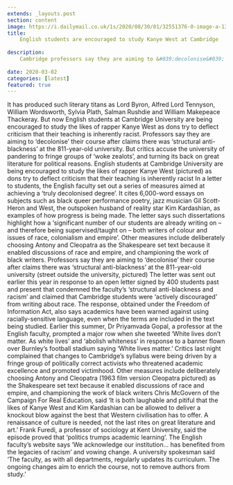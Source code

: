 ```yaml
---
extends: _layouts.post
section: content
image: https://i.dailymail.co.uk/1s/2020/08/30/01/32551376-0-image-a-13_1598746675192.jpg 
title: 
	English students are encouraged to study Kanye West at Cambridge
       
description: 
	Cambridge professors say they are aiming to &#039;decolonise&#039; their course after claims there was &#039;structural anti-blackness&#039; at the 811-year-old university.
       
date: 2020-03-02 
categories: [latest] 
featured: true 
--- 
```

It has&nbsp;produced such literary titans as Lord Byron, Alfred Lord Tennyson, William Wordsworth, Sylvia Plath, Salman Rushdie and William Makepeace Thackeray.
But now English students at Cambridge University are being encouraged to study the likes of rapper Kanye West as dons try to deflect criticism that their teaching is inherently racist.
Professors say they are aiming to &lsquo;decolonise&rsquo; their course after claims there was &lsquo;structural anti-blackness&rsquo; at the 811-year-old university.
But critics accuse the university of pandering to fringe groups of &lsquo;woke zealots&rsquo;, and turning its back on great literature for political reasons.
English students at Cambridge University are being encouraged to study the likes of rapper Kanye West (pictured) as dons try to deflect criticism that their teaching is inherently racist
In a letter to students, the English faculty set out a series of measures aimed at achieving a &lsquo;truly decolonised degree&rsquo;.
It cites 6,000-word essays on subjects such as black queer performance poetry, jazz musician Gil Scott-Heron and West, the outspoken husband of reality star Kim Kardashian, as examples of how progress is being made.
The letter says such dissertations highlight how a &lsquo;significant number of our students are already writing on &ndash; and therefore being supervised/taught on &ndash; both writers of colour and issues of race, colonialism and empire&rsquo;.
Other measures include deliberately choosing Antony and Cleopatra as the Shakespeare set text because it enabled discussions of race and empire, and championing the work of black writers.
Professors say they are aiming to &lsquo;decolonise&rsquo; their course after claims there was &lsquo;structural anti-blackness&rsquo; at the 811-year-old university (street outside the university, pictured)
The letter was sent out earlier this year in response to an open letter signed by 400 students past and present that condemned the faculty&rsquo;s &lsquo;structural anti-blackness and racism&rsquo; and claimed that Cambridge students were &lsquo;actively discouraged&rsquo; from writing about race. The response, obtained under the Freedom of Information Act, also says academics have been warned against using racially-sensitive language, even when the terms are included in the text being studied.
Earlier this summer, Dr Priyamvada Gopal, a professor at the English faculty, prompted a major row when she tweeted &lsquo;White lives don&rsquo;t matter. As white lives&rsquo; and &lsquo;abolish whiteness&rsquo; in response to a banner flown over Burnley&rsquo;s football stadium saying &lsquo;White lives matter.&rsquo;
Critics last night complained that changes to Cambridge&rsquo;s syllabus were being driven by a fringe group of politically correct activists who threatened academic excellence and promoted victimhood.
Other measures include deliberately choosing Antony and Cleopatra (1963 film version Cleopatra pictured) as the Shakespeare set text because it enabled discussions of race and empire, and championing the work of black writers
Chris McGovern of the Campaign For Real Education, said &lsquo;It is both laughable and pitiful that the likes of Kanye West and Kim Kardashian can be allowed to deliver a knockout blow against the best that Western civilisation has to offer. A renaissance of culture is needed, not the last rites on great literature and art.&rsquo;
Frank Furedi, a professor of sociology at Kent University, said the episode proved that &lsquo;politics trumps academic learning&rsquo;.
The English faculty&rsquo;s website says &lsquo;We acknowledge our institution... has benefited from the legacies of racism&rsquo; and vowing change.
A university spokesman said &lsquo;The faculty, as with all departments, regularly updates its curriculum. The ongoing changes aim to enrich the course, not to remove authors from study.&rsquo;

